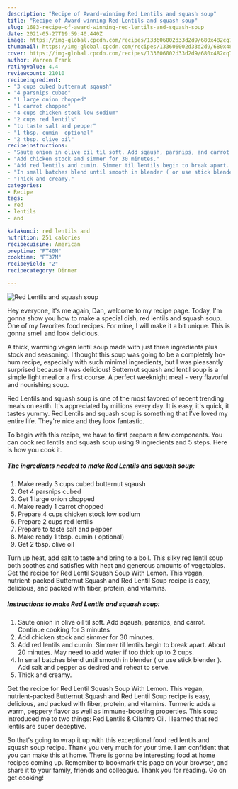 ```yaml
---
description: "Recipe of Award-winning Red Lentils and squash soup"
title: "Recipe of Award-winning Red Lentils and squash soup"
slug: 1683-recipe-of-award-winning-red-lentils-and-squash-soup
date: 2021-05-27T19:59:40.440Z
image: https://img-global.cpcdn.com/recipes/133606002d33d2d9/680x482cq70/red-lentils-and-squash-soup-recipe-main-photo.jpg
thumbnail: https://img-global.cpcdn.com/recipes/133606002d33d2d9/680x482cq70/red-lentils-and-squash-soup-recipe-main-photo.jpg
cover: https://img-global.cpcdn.com/recipes/133606002d33d2d9/680x482cq70/red-lentils-and-squash-soup-recipe-main-photo.jpg
author: Warren Frank
ratingvalue: 4.4
reviewcount: 21010
recipeingredient:
- "3 cups cubed butternut sqaush"
- "4 parsnips cubed"
- "1 large onion chopped"
- "1 carrot chopped"
- "4 cups chicken stock low sodium"
- "2 cups red lentils"
- "to taste salt and pepper"
- "1 tbsp. cumin  optional"
- "2 tbsp. olive oil"
recipeinstructions:
- "Saute onion in olive oil til soft. Add sqaush, parsnips, and carrot. Continue cooking for 3 minutes"
- "Add chicken stock and simmer for 30 minutes."
- "Add red lentils and cumin. Simmer til lentils begin to break apart. About 20 minutes. May need to add water if too thick up to 2 cups."
- "In small batches blend until smooth in blender ( or use stick blender ). Add salt and pepper as desired and reheat to serve."
- "Thick and creamy."
categories:
- Recipe
tags:
- red
- lentils
- and

katakunci: red lentils and 
nutrition: 251 calories
recipecuisine: American
preptime: "PT40M"
cooktime: "PT37M"
recipeyield: "2"
recipecategory: Dinner

---
```



![Red Lentils and squash soup](https://img-global.cpcdn.com/recipes/133606002d33d2d9/680x482cq70/red-lentils-and-squash-soup-recipe-main-photo.jpg)

Hey everyone, it's me again, Dan, welcome to my recipe page. Today, I'm gonna show you how to make a special dish, red lentils and squash soup. One of my favorites food recipes. For mine, I will make it a bit unique. This is gonna smell and look delicious.

A thick, warming vegan lentil soup made with just three ingredients plus stock and seasoning. I thought this soup was going to be a completely ho-hum recipe, especially with such minimal ingredients, but I was pleasantly surprised because it was delicious! Butternut squash and lentil soup is a simple light meal or a first course. A perfect weeknight meal - very flavorful and nourishing soup.

Red Lentils and squash soup is one of the most favored of recent trending meals on earth. It's appreciated by millions every day. It is easy, it's quick, it tastes yummy. Red Lentils and squash soup is something that I've loved my entire life. They're nice and they look fantastic.


To begin with this recipe, we have to first prepare a few components. You can cook red lentils and squash soup using 9 ingredients and 5 steps. Here is how you cook it.

<!--inarticleads1-->

##### The ingredients needed to make Red Lentils and squash soup:

1. Make ready 3 cups cubed butternut sqaush
1. Get 4 parsnips cubed
1. Get 1 large onion chopped
1. Make ready 1 carrot chopped
1. Prepare 4 cups chicken stock low sodium
1. Prepare 2 cups red lentils
1. Prepare to taste salt and pepper
1. Make ready 1 tbsp. cumin ( optional)
1. Get 2 tbsp. olive oil


Turn up heat, add salt to taste and bring to a boil. This silky red lentil soup both soothes and satisfies with heat and generous amounts of vegetables. Get the recipe for Red Lentil Squash Soup With Lemon. This vegan, nutrient-packed Butternut Squash and Red Lentil Soup recipe is easy, delicious, and packed with fiber, protein, and vitamins. 

<!--inarticleads2-->

##### Instructions to make Red Lentils and squash soup:

1. Saute onion in olive oil til soft. Add sqaush, parsnips, and carrot. Continue cooking for 3 minutes
1. Add chicken stock and simmer for 30 minutes.
1. Add red lentils and cumin. Simmer til lentils begin to break apart. About 20 minutes. May need to add water if too thick up to 2 cups.
1. In small batches blend until smooth in blender ( or use stick blender ). Add salt and pepper as desired and reheat to serve.
1. Thick and creamy.


Get the recipe for Red Lentil Squash Soup With Lemon. This vegan, nutrient-packed Butternut Squash and Red Lentil Soup recipe is easy, delicious, and packed with fiber, protein, and vitamins. Turmeric adds a warm, peppery flavor as well as immune-boosting properties. This soup introduced me to two things: Red Lentils &amp; Cilantro Oil. I learned that red lentils are super deceptive. 

So that's going to wrap it up with this exceptional food red lentils and squash soup recipe. Thank you very much for your time. I am confident that you can make this at home. There is gonna be interesting food at home recipes coming up. Remember to bookmark this page on your browser, and share it to your family, friends and colleague. Thank you for reading. Go on get cooking!
